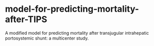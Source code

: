 # model-for-predicting-mortality-after-TIPS
A modified model for predicting mortality after transjugular intrahepatic portosystemic shunt: a multicenter study. 
